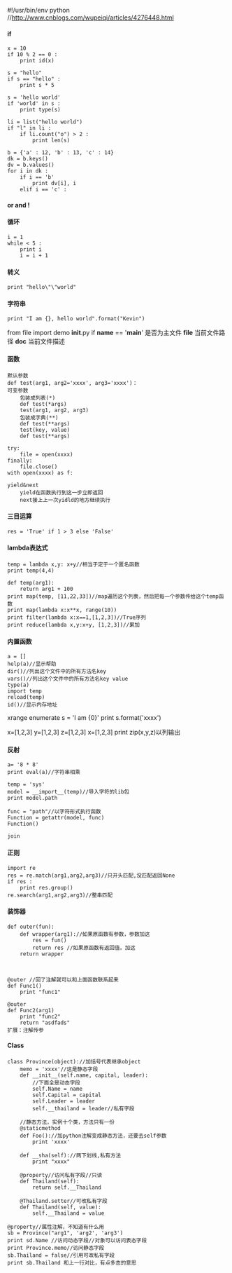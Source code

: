 #!/usr/bin/env python
//http://www.cnblogs.com/wupeiqi/articles/4276448.html

#### if

    x = 10
    if 10 % 2 == 0 :
        print id(x)

    s = "hello"
    if s == "hello" :
        print s * 5

    s = 'hello world'
    if 'world' in s :
        print type(s)

    li = list("hello world")
    if "l" in li :
        if li.count("o") > 2 :
            print len(s)

    b = {'a' : 12, 'b' : 13, 'c' : 14}
    dk = b.keys()
    dv = b.values()
    for i in dk :
        if i == 'b'
            print dv[i], i
        elif i == 'c' :

#### or and !
#### 循环

    i = 1
    while < 5 :
        print i
        i = i + 1
#### 转义
    
    print "hello\"\"world"

#### 字符串

    print "I am {}, hello world".format("Kevin")

from file import demo
__init__.py
if __name__ == '__main__' 是否为主文件
__file__                  当前文件路径
__doc__                   当前文件描述

#### 函数

    默认参数
    def test(arg1, arg2='xxxx', arg3='xxxx')：
    可变参数
        包装成列表(*)
        def test(*args)
        test(arg1, arg2, arg3)
        包装成字典(**)
        def test(**args)
        test(key, value)
        def test(**args)

    try:
        file = open(xxxx)
    finally:
        file.close()
    with open(xxxx) as f:
    
    yield&next
        yield在函数执行到这一步立即返回
        next接上上一次yidld的地方继续执行

#### 三目运算
    res = 'True' if 1 > 3 else 'False'

#### lambda表达式
    temp = lambda x,y: x+y//相当于定于一个匿名函数
    print temp(4,4)

    def temp(arg1):
        return arg1 + 100
    print map(temp, [11,22,33])//map遍历这个列表，然后把每一个参数传给这个temp函数
    print map(lambda x:x**x, range(10))
    print filter(lambda x:x==1,[1,2,3])//True序列
    print reduce(lambda x,y:x+y, [1,2,3])//累加


#### 内置函数
    a = []
    help(a)//显示帮助
    dir()//列出这个文件中的所有方法名key
    vars()//列出这个文件中的所有方法名key value
    type(a)
    import temp
    reload(temp)
    id()//显示内存地址

xrange
enumerate
s = 'I am {0}'
print s.format('xxxx')

x=[1,2,3]
y=[1,2,3]
z=[1,2,3]
x=[1,2,3]
print zip(x,y,z)以列输出

#### 反射
    a= '8 * 8'
    print eval(a)//字符串相乘

    temp = 'sys'
    model = __import__(temp)//导入字符的lib包
    print model.path

    func = "path"//以字符形式执行函数
    Function = getattr(model, func)
    Function()

    join

#### 正则
    import re
    res = re.match(arg1,arg2,arg3)//只开头匹配,没匹配返回None
    if res :
        print res.group()
    re.search(arg1,arg2,arg3)//整串匹配

#### 装饰器
    def outer(fun):
        def wrapper(arg1)://如果原函数有参数，参数加这
            res = fun()
            return res //如果原函数有返回值，加这
        return wrapper


    
    @outer //回了注解就可以和上面函数联系起来
    def Func1()
        print "func1"

    @outer
    def Func2(arg1)
        print "func2"
        return "asdfads"
    扩展：注解传参

#### Class
    class Province(object)://加括号代表继承object
        memo = 'xxxx'//这是静态字段
        def __init__(self.name, capital, leader):
            //下面全是动态字段
            self.Name = name
            self.Capital = capital
            self.Leader = leader
            self.__thailand = leader//私有字段

        //静态方法，实例十个类，方法只有一份
        @staticmethod
        def Foo()://加python注解变成静态方法，还要去self参数
            print 'xxxx'

        def __sha(self)://两下划线,私有方法
            print "xxxx"

        @property//访问私有字段//只读
        def Thailand(self):
            return self.__Thailand

        @Thailand.setter//可改私有字段
        def Thailand(self, value):
            self.__Thailand = value

    @property//属性注解，不知道有什么用
    sb = Province("arg1", 'arg2', 'arg3')
    print sd.Name //访问动态字段//对象可以访问表态字段
    print Province.memo//访问静态字段
    sb.Thailand = false//引用可改私有字段
    print sb.Thailand 和上一行对比，有点多态的意思

